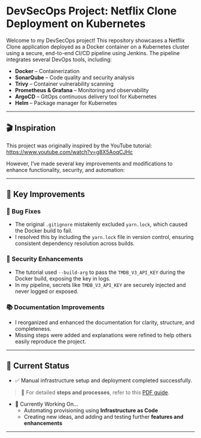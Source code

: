 # DevSecOps Project: Netflix Clone Deployment on Kubernetes

Welcome to my DevSecOps project! This repository showcases a Netflix Clone application deployed as a Docker container on a Kubernetes cluster using a secure, end-to-end CI/CD pipeline using Jenkins. The pipeline integrates several DevOps tools, including:

- **Docker** – Containerization  
- **SonarQube** – Code quality and security analysis  
- **Trivy** – Container vulnerability scanning  
- **Prometheus & Grafana** – Monitoring and observability  
- **ArgoCD** – GitOps continuous delivery tool for Kubernetes 
- **Helm** – Package manager for Kubernetes

---

## 🎬 Inspiration

This project was originally inspired by the YouTube tutorial: https://www.youtube.com/watch?v=g8X5AoqCJHc

However, I’ve made several key improvements and modifications to enhance functionality, security, and automation:

---

## 🔧 Key Improvements

### 🐞 Bug Fixes
- The original `.gitignore` mistakenly excluded `yarn.lock`, which caused the Docker build to fail.
- I resolved this by including the `yarn.lock` file in version control, ensuring consistent dependency resolution across builds.

### 🔐 Security Enhancements
- The tutorial used `--build-arg` to pass the `TMDB_V3_API_KEY` during the Docker build, exposing the key in logs.
- In my pipeline, secrets like `TMDB_V3_API_KEY` are securely injected and never logged or exposed.

### 📚 Documentation Improvements
- I reorganized and enhanced the documentation for clarity, structure, and completeness.
- Missing steps were added and explanations were refined to help others easily reproduce the project.

---

## 🚀 Current Status

- ✅ Manual infrastructure setup and deployment completed successfully.  
> 📄 For detailed **steps and processes**, refer to this [PDF guide](./assets/DevSecOps_Pipeline_Project_Deploy_Netflix_Clone_using_Jenkins_on_Kubernetes.pdf).

- 🔄 Currently Working On...
    - Automating provisioning using **Infrastructure as Code**
    - Creating new ideas, and adding and testing further **features and enhancements** 

---